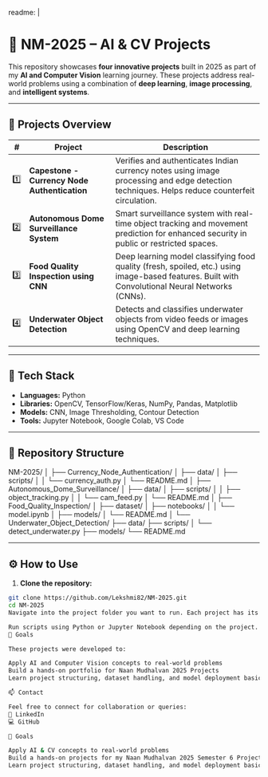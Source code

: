 readme: |
  # 🚀 NM-2025 – AI & CV Projects

  This repository showcases **four innovative projects** built in 2025 as part of my **AI and Computer Vision** learning journey. These projects address real-world problems using a combination of **deep learning**, **image processing**, and **intelligent systems**.  

  ---

  ## 🧠 Projects Overview

  | # | Project | Description |
  |---|---------|------------|
  | 1️⃣ | **Capestone - Currency Node Authentication** | Verifies and authenticates Indian currency notes using image processing and edge detection techniques. Helps reduce counterfeit circulation. |
  | 2️⃣ | **Autonomous Dome Surveillance System** | Smart surveillance system with real-time object tracking and movement prediction for enhanced security in public or restricted spaces. |
  | 3️⃣ | **Food Quality Inspection using CNN** | Deep learning model classifying food quality (fresh, spoiled, etc.) using image-based features. Built with Convolutional Neural Networks (CNNs). |
  | 4️⃣ | **Underwater Object Detection** | Detects and classifies underwater objects from video feeds or images using OpenCV and deep learning techniques. |

  ---

  ## 🔧 Tech Stack

  - **Languages:** Python  
  - **Libraries:** OpenCV, TensorFlow/Keras, NumPy, Pandas, Matplotlib  
  - **Models:** CNN, Image Thresholding, Contour Detection  
  - **Tools:** Jupyter Notebook, Google Colab, VS Code  

  ---

  ## 📁 Repository Structure

NM-2025/
│
├── Currency_Node_Authentication/
│ ├── data/
│ ├── scripts/
│ │ └── currency_auth.py
│ └── README.md
│
├── Autonomous_Dome_Surveillance/
│ ├── data/
│ ├── scripts/
│ │ ├── object_tracking.py
│ │ └── cam_feed.py
│ └── README.md
│
├── Food_Quality_Inspection/
│ ├── dataset/
│ ├── notebooks/
│ │ └── model.ipynb
│ ├── models/
│ └── README.md
│
└── Underwater_Object_Detection/
├── data/
├── scripts/
│ └── detect_underwater.py
├── models/
└── README.md


---

## ⚙️ How to Use

1. **Clone the repository:**
```bash
git clone https://github.com/Lekshmi82/NM-2025.git
cd NM-2025
Navigate into the project folder you want to run. Each project has its own README with instructions.

Run scripts using Python or Jupyter Notebook depending on the project.
🎯 Goals

These projects were developed to:

Apply AI and Computer Vision concepts to real-world problems
Build a hands-on portfolio for Naan Mudhalvan 2025 Projects
Learn project structuring, dataset handling, and model deployment basics

📫 Contact

Feel free to connect for collaboration or queries:
💼 LinkedIn
💻 GitHub

🎯 Goals

Apply AI & CV concepts to real-world problems
Build a hands-on projects for my Naan Mudhalvan 2025 Semester 6 Projects
Learn project structuring, dataset handling, and model deployment basics

